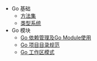 * Go 基础
  * [方法集](go/go-basic/methodsets.md)
  * [类型系统](go/go-basic/types.md)
* Go 模块
  * [Go 依赖管理及Go Module使用](go/go-modules/module-and-dependency.md)
  * [Go 项目目录规范](go/go-modules/module-layout.md)
  * [Go 工作区模式](go/go-modules/workspace-mode.md)

